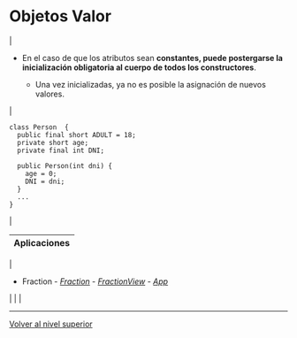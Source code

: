 # Objetos Valor






| 
* En el caso de que los atributos sean **constantes, puede postergarse la inicialización obligatoria al cuerpo de todos los constructores**.


	+ Una vez inicializadas, ya no es posible la asignación de nuevos valores.



 | 


```
class Person  {
  public final short ADULT = 18;
  private short age;
  private final int DNI;

  public Person(int dni) {
    age = 0;
    DNI = dni;
  }
  ...
}
```


 |








| **Aplicaciones** |
| --- |
| 
* Fraction - [*Fraction*](https://github.com/USantaTecla-tech-java/src/blob/main/src/main/java/es/usantatecla/a5_units/a0_fraction/a3_values/Fraction.java) - [*FractionView*](https://github.com/USantaTecla-tech-java/src/blob/main/src/main/java/es/usantatecla/a5_units/a0_fraction/a3_values/FractionView.java) - [*App*](https://github.com/USantaTecla-tech-java/src/blob/main/src/main/java/es/usantatecla/a5_units/a0_fraction/a3_values/App.java)


 |  |  |


---

[Volver al nivel superior](../README.md)


